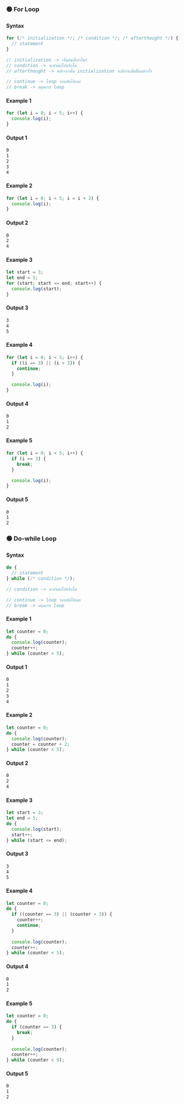### 🟢 For Loop
#### Syntax
```JavaScript
for (/* initialization */; /* condition */; /* afterthought */) {
  // statement
}

// initialization -> เริ่มต้นที่เท่าไหร่
// condition -> จะทำต่อไปหรือไม่
// afterthought -> หลังจากนั้น initialization จะมีการเพิ่มขึ้นอย่างไร

// continue -> loop รอบถัดไปเลย
// break -> หยุดการ loop
```
#### Example 1
```JavaScript
for (let i = 0; i < 5; i++) {
  console.log(i);
}
```
#### Output 1
```bash
0
1
2
3
4
```
#### Example 2
```JavaScript
for (let i = 0; i < 5; i = i + 2) {
  console.log(i);
}
```
#### Output 2
```bash
0
2
4
```
#### Example 3
```JavaScript
let start = 3;
let end = 5;
for (start; start <= end; start++) {
  console.log(start);
}
```
#### Output 3
```bash
3
4
5
```
#### Example 4
```JavaScript
for (let i = 0; i < 5; i++) {
  if ((i == 3) || (i > 3)) {
    continue;
  }

  console.log(i);
}
```
#### Output 4
```bash
0
1
2
```
#### Example 5
```JavaScript
for (let i = 0; i < 5; i++) {
  if (i == 3) {
    break;
  }

  console.log(i);
}
```
#### Output 5
```bash
0
1
2
```


### 🟢 Do-while Loop
#### Syntax
```JavaScript
do {
  // statement
} while (/* condition */);

// condition -> จะทำต่อไปหรือไม่

// continue -> loop รอบถัดไปเลย
// break -> หยุดการ loop
```
#### Example 1
```JavaScript
let counter = 0;
do {
  console.log(counter);
  counter++;
} while (counter < 5);
```
#### Output 1
```bash
0
1
2
3
4
```
#### Example 2
```JavaScript
let counter = 0;
do {
  console.log(counter);
  counter = counter + 2;
} while (counter < 5);
```
#### Output 2
```bash
0
2
4
```
#### Example 3
```JavaScript
let start = 3;
let end = 5;
do {
  console.log(start);
  start++;
} while (start <= end);
```
#### Output 3
```bash
3
4
5
```
#### Example 4
```JavaScript
let counter = 0;
do {
  if ((counter == 3) || (counter > 3)) {
    counter++;
    continue;
  }
  
  console.log(counter);
  counter++;
} while (counter < 5);
```
#### Output 4
```bash
0
1
2
```
#### Example 5
```JavaScript
let counter = 0;
do {
  if (counter == 3) {
    break;
  }
  
  console.log(counter);
  counter++;
} while (counter < 5);
```
#### Output 5
```bash
0
1
2
```
